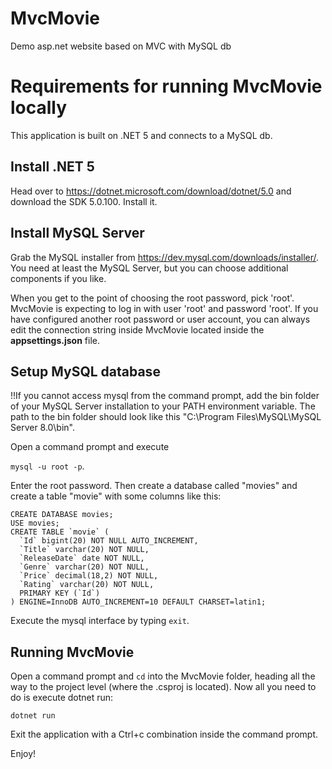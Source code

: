 # MvcMovie
Demo asp.net website based on MVC with MySQL db


# Requirements for running MvcMovie locally
This application is built on .NET 5 and connects to a MySQL db. 

## Install .NET 5
Head over to https://dotnet.microsoft.com/download/dotnet/5.0 and download the SDK 5.0.100. Install it.

## Install MySQL Server
Grab the MySQL installer from https://dev.mysql.com/downloads/installer/. You need at least the MySQL Server, but you can choose additional components if you like. 

When you get to the point of choosing the root password, pick 'root'. MvcMovie is expecting to log in with user 'root' and password 'root'. If you have configured another
root password or user account, you can always edit the connection string inside MvcMovie located inside the **appsettings.json** file.

## Setup MySQL database
!!If you cannot access mysql from the command prompt, add the bin folder of your MySQL Server
installation to your PATH environment variable. The path to the bin folder should look like this "C:\Program Files\MySQL\MySQL Server 8.0\bin".


Open a command prompt and execute 

`mysql -u root -p`. 

Enter the root password. Then create a database called "movies" and create a table "movie" with some columns like this:

    CREATE DATABASE movies;
    USE movies;
    CREATE TABLE `movie` (
      `Id` bigint(20) NOT NULL AUTO_INCREMENT,
      `Title` varchar(20) NOT NULL,
      `ReleaseDate` date NOT NULL,
      `Genre` varchar(20) NOT NULL,
      `Price` decimal(18,2) NOT NULL,
      `Rating` varchar(20) NOT NULL,
      PRIMARY KEY (`Id`)
    ) ENGINE=InnoDB AUTO_INCREMENT=10 DEFAULT CHARSET=latin1;
    
Execute the mysql interface by typing `exit`.

## Running MvcMovie
Open a command prompt and `cd` into the MvcMovie folder, heading all the way to the project level (where the .csproj is located).
Now all you need to do is execute dotnet run:

    dotnet run

Exit the application with a Ctrl+c combination inside the command prompt.


Enjoy!
